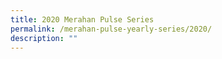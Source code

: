```yaml
---
title: 2020 Merahan Pulse Series
permalink: /merahan-pulse-yearly-series/2020/
description: ""
---
```


